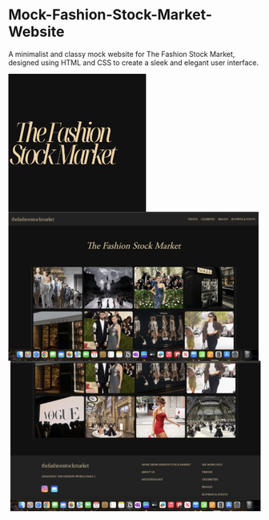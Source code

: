 # Mock-Fashion-Stock-Market-Website
A minimalist and classy mock website for The Fashion Stock Market, designed using HTML and CSS to create a sleek and elegant user interface.

<img src="logo.png" align="center" width="275">

<img src="screenshot1.jpeg" align="left" width="500">


<img src="screenshot2.jpeg" align="right" width="500">
